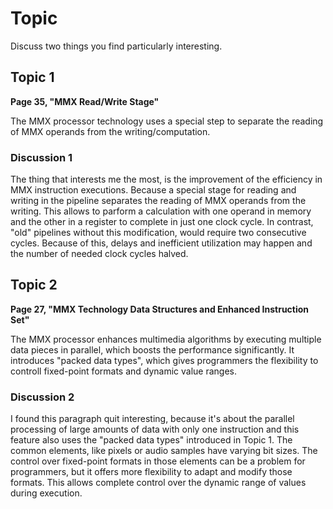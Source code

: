 # Topic

Discuss two things you find particularly interesting.

## Topic 1

**Page 35, "MMX Read/Write Stage"**

The MMX processor technology uses a special step to separate the reading of MMX operands from the writing/computation. 

### Discussion 1

The thing that interests me the most, is the improvement of the efficiency in MMX instruction executions.
Because a special stage for reading and writing in the pipeline separates the reading of MMX operands from the writing. 
This allows to parform a calculation with one operand in memory and the other in a register to complete in just one clock cycle.
In contrast, "old" pipelines without this modification, would require two consecutive cycles. 
Because of this, delays and inefficient utilization may happen and the number of needed clock cycles halved.

## Topic 2

**Page 27, "MMX Technology Data Structures
and Enhanced Instruction Set"**

The MMX processor enhances multimedia algorithms by executing multiple data pieces in parallel, which boosts the performance significantly. 
It introduces "packed data types", which gives programmers the flexibility to controll fixed-point formats and dynamic value ranges.

### Discussion 2

I found this paragraph quit interesting, because it's about the parallel processing of large amounts of data with only one instruction and this feature also uses the "packed data types" introduced in Topic 1.
The common elements, like pixels or audio samples have varying bit sizes. 
The control over fixed-point formats in those elements can be a problem for programmers, but it offers more flexibility to adapt and modify those formats.
This allows complete control over the dynamic range of values during execution.
